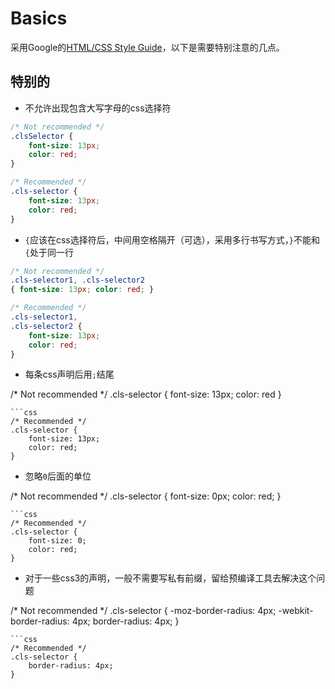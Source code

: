 # Basics
采用Google的[HTML/CSS Style Guide](http://google-styleguide.googlecode.com/svn/trunk/htmlcssguide.xml)，以下是需要特别注意的几点。

## 特别的
- 不允许出现包含大写字母的css选择符

```css
/* Not recommended */
.clsSelector {
    font-size: 13px;
    color: red;
}
```
```css
/* Recommended */
.cls-selector {
    font-size: 13px;
    color: red;
}
```

- `{`应该在css选择符后，中间用空格隔开（可选），采用多行书写方式，`}`不能和`{`处于同一行

```css
/* Not recommended */
.cls-selector1, .cls-selector2
{ font-size: 13px; color: red; }
```
```css
/* Recommended */
.cls-selector1,
.cls-selector2 {
    font-size: 13px;
    color: red;
}
```

- 每条css声明后用`;`结尾

/* Not recommended */
.cls-selector {
    font-size: 13px;
    color: red
}
```
```css
/* Recommended */
.cls-selector {
    font-size: 13px;
    color: red;
}
```

- 忽略`0`后面的单位

/* Not recommended */
.cls-selector {
    font-size: 0px;
    color: red;
}
```
```css
/* Recommended */
.cls-selector {
    font-size: 0;
    color: red;
}
```

- 对于一些css3的声明，一般不需要写私有前缀，留给预编译工具去解决这个问题

/* Not recommended */
.cls-selector {
    -moz-border-radius: 4px;
    -webkit-border-radius: 4px;
    border-radius: 4px;
}
```
```css
/* Recommended */
.cls-selector {
    border-radius: 4px;
}
```
